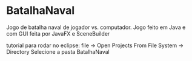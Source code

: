 # BatalhaNaval
Jogo de batalha naval de jogador vs. computador. Jogo feito em Java e com GUI feita por JavaFX e SceneBuilder

tutorial para rodar no eclipse:
file -> Open Projects From File System -> Directory
Selecione a pasta BatalhaNaval

